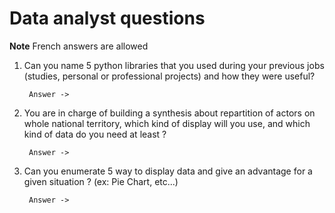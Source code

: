# Data analyst questions

**Note** French answers are allowed

1. Can you name 5 python libraries that you used during your previous jobs (studies, personal or professional projects) and how they were useful?

        Answer ->

2. You are in charge of building a synthesis about repartition of actors on whole national territory, which kind of display will you use, and which kind of data do you need at least ?

        Answer ->

3. Can you enumerate 5 way to display data and give an advantage for a given situation ? (ex: Pie Chart, etc...)

        Answer ->



